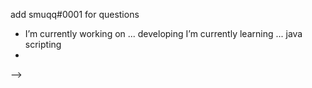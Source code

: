 add smuqq#0001 for questions

-  I’m currently working on ... developing 
 I’m currently learning ... java scripting
-
-->

